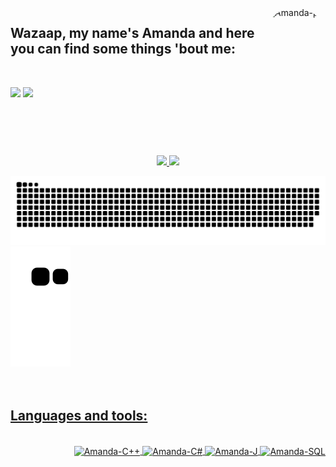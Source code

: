 <div style="display: inline_block">
  <img align="right" alt="Amanda-pic" height="140" style="border-radius:50px;" src="https://uploads.spiritfanfiction.com/historias/capitulos/201701/um-bad-boy-que-eu-amo-7899207-300120170955.jpg">
</div>

## Wazaap, my name's Amanda and here you can find some things 'bout me:

<div> <br>

  <a href = "mailto:hey.amanda@outlook.com"><img src="https://img.shields.io/badge/-Gmail-%23333?style=for-the-badge&logo=outlook&logoColor=white" target="_blank"></a>
  <a href="https://www.linkedin.com/in/amanda-mayara-melo-de-matos-96812a194/" target="_blank"><img src="https://img.shields.io/badge/-LinkedIn-%230077B5?style=for-the-badge&logo=linkedin&logoColor=white" target="_blank"></a> 

#
<br>
<br>
<br>
  
  <div align="center">
  <a href="https://github.com/amxanda">
  <img height="150em" src="https://github-readme-stats.vercel.app/api?username=amxanda&show_icons=true&theme=react&include_all_commits=true&count_private=true"/>
  <img height="150em" src="https://github-readme-stats.vercel.app/api/top-langs/?username=amxanda&layout=compact&langs_count=7&theme=react"/>
</div>


![github contribution grid snake animation](https://raw.githubusercontent.com/platane/platane/output/github-contribution-grid-snake-dark.svg#gh-dark-mode-only)![github contribution grid snake animation](https://raw.githubusercontent.com/amxanda/amxanda/output/github-contribution-grid-snake.svg#gh-light-mode-only)
<br><br><br>

## Languages and tools:
    
<div align="right" style="display: inline_block"><br>
  <img align="center" alt="Amanda-C++" src="https://img.shields.io/badge/C%2B%2B-00599C?style=for-the-badge&logo=c%2B%2B&logoColor=white">
  <img align="center" alt="Amanda-C#" src="https://img.shields.io/badge/C%23-239120?style=for-the-badge&logo=c-sharp&logoColor=white">
  <img align="center" alt="Amanda-J" src="https://img.shields.io/badge/Java-ED8B00?style=for-the-badge&logo=java&logoColor=white"> 
  <img align="center" alt="Amanda-SQL" src="https://img.shields.io/badge/MySQL-00000F?style=for-the-badge&logo=mysql&logoColor=white">
</div>

